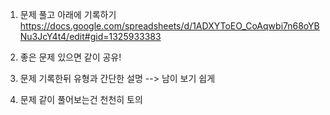 1. 문제 풀고 아래에 기록하기
https://docs.google.com/spreadsheets/d/1ADXYToEO_CoAqwbi7n68oYBNu3JcY4t4/edit#gid=1325933383

2. 좋은 문제 있으면 같이 공유!

3. 문제 기록한뒤 유형과 간단한 설명 --> 남이 보기 쉽게

4. 문제 같이 풀어보는건 천천히 토의
